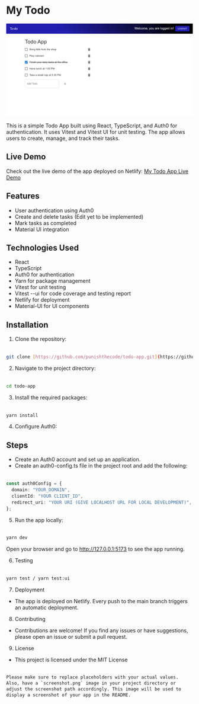 # My Todo

![My Todo App Screenshot](./snapshot.png)

This is a simple Todo App built using React, TypeScript, and Auth0 for authentication. It uses Vitest and Vitest UI for unit testing. The app allows users to create, manage, and track their tasks.

## Live Demo

Check out the live demo of the app deployed on Netlify: [My Todo App Live Demo](https://punishthetodo.netlify.app)

## Features

- User authentication using Auth0
- Create and delete tasks (Edit yet to be implemented)
- Mark tasks as completed
- Material UI integration

## Technologies Used

- React
- TypeScript
- Auth0 for authentication
- Yarn for package management
- Vitest for unit testing
- Vitest --ui for code coverage and testing report
- Netlify for deployment
- Material-UI for UI components

## Installation

1. Clone the repository:

```bash

git clone [https://github.com/punishthecode/todo-app.git](https://github.com/punishthecode/My-Todo.git)

```

2. Navigate to the project directory:

```bash

cd todo-app

```

3. Install the required packages:

```bash

yarn install

```

4. Configure Auth0:

## Steps

- Create an Auth0 account and set up an application.
- Create an auth0-config.ts file in the project root and add the following:

```auth0-config.ts

const auth0Config = {
  domain: "YOUR_DOMAIN",
  clientId: "YOUR CLIENT_ID",
  redirect_uri: "YOUR URI (GIVE LOCALHOST URL FOR LOCAL DEVELOPMENT)",
};

```

5. Run the app locally:

```bash

yarn dev

```

Open your browser and go to http://127.0.0.1:5173 to see the app running.

6. Testing

```bash

yarn test / yarn test:ui

```

7. Deployment

- The app is deployed on Netlify. Every push to the main branch triggers an automatic deployment.

8. Contributing

- Contributions are welcome! If you find any issues or have suggestions, please open an issue or submit a pull request.

9. License

- This project is licensed under the MIT License

```

Please make sure to replace placeholders with your actual values. Also, have a `screenshot.png` image in your project directory or adjust the screenshot path accordingly. This image will be used to display a screenshot of your app in the README.

```
